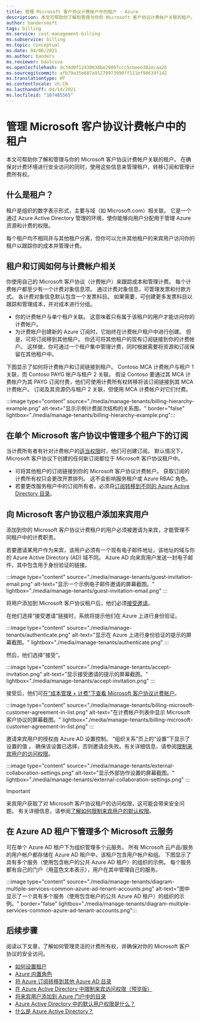 ```yaml
---
title: 管理 Microsoft 客户协议计费帐户中的租户 - Azure
description: 本文可帮助你了解和管理与你的 Microsoft 客户协议计费帐户关联的租户。
author: bandersmsft
tags: billing
ms.service: cost-management-billing
ms.subservice: billing
ms.topic: conceptual
ms.date: 04/06/2021
ms.author: banders
ms.reviewer: baolcsva
ms.openlocfilehash: dc34d0f12430838be29897ccc5cbeee382ecaa2b
ms.sourcegitcommit: afb79a35e687a91270973990ff111ef90634f142
ms.translationtype: HT
ms.contentlocale: zh-CN
ms.lasthandoff: 04/14/2021
ms.locfileid: "107485565"
---
```

# <a name="manage-tenants-in-your-microsoft-customer-agreement-billing-account"></a>管理 Microsoft 客户协议计费帐户中的租户

本文可帮助你了解和管理与你的 Microsoft 客户协议计费帐户关联的租户。 在确保对计费环境进行安全访问的同时，使用这些信息来管理租户、转移订阅和管理计费所有权。

## <a name="whats-a-tenant"></a>什么是租户？

租户是组织的数字表示形式，主要与域（如 Microsoft.com）相关联。 它是一个通过 Azure Active Directory 管理的环境，使你能够向用户分配用于管理 Azure 资源和计费的权限。

每个租户均不相同并与其他租户分离，但你可以允许其他租户的来宾用户访问你的租户以跟踪你的成本并管理计费。

## <a name="how-tenants-and-subscriptions-relate-to-billing-account"></a>租户和订阅如何与计费帐户相关

你使用自己的 Microsoft 客户协议（计费帐户）来跟踪成本和管理计费。 每个计费帐户都至少有一个计费对象信息项。 通过计费对象信息，可管理发票和付款方式。 各计费对象信息默认包含一个发票科目。 如果需要，可创建更多发票科目以跟踪和管理成本，并对成本进行分组。

- 你的计费帐户与单个租户关联。 这意味着只有属于该租户的用户才能访问你的计费帐户。
- 为计费帐户创建新的 Azure 订阅时，它始终在计费帐户租户中进行创建。 但是，可将订阅移到其他租户。 你还可将其他租户的现有订阅链接到你的计费帐户。 这样做，你可通过一个租户集中管理计费，同时根据需要将资源和订阅保留在其他租户中。

下图显示了如何将计费帐户和订阅链接到租户。 Contoso MCA 计费帐户与租户 1 关联，而 Contoso PAYG 帐户与租户 2 关联。 假设 Contoso 要通过其 MCA 计费帐户为其 PAYG 订阅付费，他们可使用计费所有权转移将该订阅链接到其 MCA 计费帐户。 订阅及其资源仍与租户 2 关联，但使用 MCA 计费帐户对它们付费。

:::image type="content" source="./media/manage-tenants/billing-hierarchy-example.png" alt-text="显示示例计费层次结构的关系图。" border="false" lightbox="./media/manage-tenants/billing-hierarchy-example.png":::

## <a name="manage-subscriptions-under-multiple-tenants-in-a-single-microsoft-customer-agreement"></a>在单个 Microsoft 客户协议中管理多个租户下的订阅

当计费所有者有针对计费帐户的[适当权限](../manage/understand-mca-roles.md#subscription-billing-roles-and-tasks)时，他们可创建订阅。 默认情况下，Microsoft 客户协议下创建的任何新订阅都位于 Microsoft 客户协议租户中。

- 可将其他租户的订阅链接到你的 Microsoft 客户协议计费帐户。 获取订阅的计费所有权只会更改开票排列。 这不会影响服务租户或 Azure RBAC 角色。
- 若要更改服务租户中的订阅所有者，必须将[订阅转移到不同的 Azure Active Directory 目录](../../role-based-access-control/transfer-subscription.md)。

## <a name="add-guest-users-to-your-microsoft-customer-agreement-tenant"></a>向 Microsoft 客户协议租户添加来宾用户

添加到你的 Microsoft 客户协议计费租户的用户必须被邀请为来宾，才能管理不同租户中的计费职责。

若要邀请某用户作为来宾，该用户必须有一个现有电子邮件地址，该地址的域与你的 Azure Active Directory (AD) 域不同。 Azure AD 向来宾用户发送一封电子邮件，其中包含用于身份验证的链接。

:::image type="content" source="./media/manage-tenants/guest-invitation-email.png" alt-text="显示一个示例电子邮件邀请的屏幕截图。" lightbox="./media/manage-tenants/guest-invitation-email.png" :::

将用户添加到 Microsoft 客户协议租户后，他们必须[接受邀请](../../active-directory/external-identities/b2b-quickstart-add-guest-users-portal.md#accept-the-invitation)。

在他们选择“接受邀请”链接时，系统将提示他们在 Azure 上进行身份验证。

:::image type="content" source="./media/manage-tenants/authenticate.png" alt-text="显示在 Azure 上进行身份验证的提示的屏幕截图。" lightbox="./media/manage-tenants/authenticate.png" :::

然后，他们选择“接受”。

:::image type="content" source="./media/manage-tenants/accept-invitation.png" alt-text="显示接受邀请的提示的屏幕截图。" lightbox="./media/manage-tenants/accept-invitation.png" :::

接受后，他们可[在“成本管理 + 计费”下查看 Microsoft 客户协议计费帐户](../understand/mca-overview.md#check-access-to-a-microsoft-customer-agreement)。

:::image type="content" source="./media/manage-tenants/billing-microsoft-customer-agreement-in-list.png" alt-text="在计费帐户列表中显示 Microsoft 客户协议的屏幕截图。" lightbox="./media/manage-tenants/billing-microsoft-customer-agreement-in-list.png" :::

邀请来宾用户的授权由 Azure AD 设置控制。 “组织关系”页上的“设置”下显示了设置的值 。 确保该设置已选择，否则邀请会失败。有关详细信息，请参阅[限制来宾用户的访问权限](../../active-directory/enterprise-users/users-restrict-guest-permissions.md)。

:::image type="content" source="./media/manage-tenants/external-collaboration-settings.png" alt-text="显示外部协作设置的屏幕截图。" lightbox="./media/manage-tenants/external-collaboration-settings.png" :::

> [!IMPORTANT]
> 来宾用户获取了对 Microsoft 客户协议租户的访问权限，这可能会带来安全问题。 有关详细信息，请参阅[了解如何限制来宾用户的默认权限](../../active-directory/fundamentals/users-default-permissions.md#restrict-member-users-default-permissions)。

## <a name="manage-multiple-microsoft-cloud-services-under-an-azure-ad-tenant"></a>在 Azure AD 租户下管理多个 Microsoft 云服务

可在单个 Azure AD 租户下为组织管理多个云服务。 所有 Microsoft 云产品/服务的用户帐户都存储在 Azure AD 租户中，该租户包含用户帐户和组。 下图显示了具有多个服务（使用包含帐户的公共 Azure AD 租户）的组织的示例。 每个服务都有自己的门户（用蓝色文本表示），用户在其中管理自己的服务。

:::image type="content" source="./media/manage-tenants/diagram-multiple-services-common-azure-ad-tenant-accounts.png" alt-text="图中显示了一个具有多个服务（使用包含帐户的公共 Azure AD 租户）的组织的示例。" border="false" lightbox="./media/manage-tenants/diagram-multiple-services-common-azure-ad-tenant-accounts.png":::

## <a name="next-steps"></a>后续步骤

阅读以下文章，了解如何管理灵活的计费所有权，并确保对你的 Microsoft 客户协议的安全访问。

- [如何设置租户](../../active-directory/develop/quickstart-create-new-tenant.md)
- [Azure 内置角色](../../role-based-access-control/built-in-roles.md)
- [将 Azure 订阅转移到其他 Azure AD 目录](../../role-based-access-control/transfer-subscription.md)
- [在 Azure Active Directory 中限制来宾访问权限（预览版）](../../active-directory/enterprise-users/users-restrict-guest-permissions.md)
- [将来宾用户添加到 Azure 门户中的目录](../../active-directory/external-identities/b2b-quickstart-add-guest-users-portal.md#accept-the-invitation)
- [Azure Active Directory 中的默认用户权限是什么？](../../active-directory/external-identities/b2b-quickstart-add-guest-users-portal.md#accept-the-invitation)
- [什么是 Azure Active Directory？](../../active-directory/fundamentals/active-directory-whatis.md)